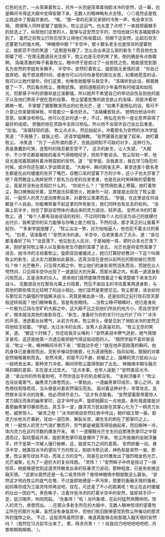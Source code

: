 红色的光芒，一头笼罩着牧尘，另外一头则是笼罩着俏脸冰冷的安然，这一幕，也是瞬间令得这大殿中变得安静下来，无数人的眼神略有点古怪。
◎◎竟然会是牧尘挑选中了那最厉害的。
“嘿。
”那一旁的石家兄弟顿时冷笑一声，有些幸灾乐祸。
周翎等人同样是皱了皱眉头，牧尘这运气，也太差了点吧？一来就把最棘手的给选上了，纵观他们这里的人，能够与这安然交手的，恐怕也就只有洛璃能够办到了。
虽然之前牧尘打败石惊天让得他们有些震动，但眼下这安然，比起石惊天还要更为的强大啊。
“神魄境中期？”半空中，那十数名老生也是惊讶的望着牧尘，旋即忍不住的笑道：“这倒是有趣了，怎么会出来这么弱的新生？而且他也太倒霉了吧...”在那无数道目光注视下，牧尘也是无奈的笑了笑，倒的确是有点倒霉啊。
洛璃清澈的眸子看着牧尘，眼中终于是掠过了一丝担忧之色，她能感觉到那名为安然的学姐有多棘手。
半空中，安然盯着牧尘，旋即面无表情的道：“你自己放弃吧，我不想浪费时间，或者你可以问问你身旁的那位女孩，如果她愿意的话，我可以让她代替你，你们这里，也唯有她能够与我交手。
”洛璃听到此话，柳眉微蹙了一下，然后看向牧尘，微微犹豫。
她知道眼前的少年虽然有时候温和如阳光，但那骨子中的骄傲却是比谁都强，所以她并不希望自己的举动会伤及到他的面子以及他们男孩子很在意的自尊。
牧尘望着犹豫的欲言欲止的洛璃，则是冲着他微微一笑。
手掌握了握那散发而出的红色光芒，道：“如果不是杨弘的话，我可不介意让你来替换掉我，毕竟能少一事也好点。
”洛璃螓首轻点。
她明白他话中的意思，如果没有杨弘，他可以在此时退一步，不过，杨弘在另外一座北苍界获得了最好的成绩。
骄傲的他在灵路中击败过杨弘，所以他不会容许自己会比后者差。
“加油。
”洛璃轻轻的道。
牧尘点点头，然后抬起头，冲着那名为安然的冰冷学姐笑道：“不用换了，就我上吧。
还请学姐赐教。
”安然黛眉也是皱了起来。
她盯着牧尘。
冷笑道：“为了一点所谓的面子，去挑战明知不可敌的对手，这种行为。
真是愚蠢到可笑，连暂时的隐忍都忍受不了。
这次的新生，让人失望。
”大殿中，不少学员都是被她的毒舌气得暗暗咬牙，但却不敢说话。
牧尘轻轻一笑，他目光直视着那拥有着冷艳容颜的安然，道：“安学姐，诉我直言，我在学习隐忍的时候，或许你还在跟人学谈情说爱。
”大殿中，瞬间鸦雀无声，甚至连那十数名老生都是在此时缓缓的张开了嘴巴，目瞪口呆的望着下方的少年，这小子也太厉害了吧？竟然敢这么挑衅安然？那名为白老的白发老者，也是在此时笑眯眯的望着牧尘，竟是并没有出言阻拦什么的。
“你说什么？！”安然俏脸涌上寒霜，她盯着牧尘，胸口微微起伏着，显然是压抑着怒火，她身形一动，直接是出现在了牧尘面前，一股惊人的灵力波动席卷出来，对着牧尘笼罩而去。
“学姐，在这里说任何话都是个人自由，你能嘲笑看不起这里的所有新生，我们同样也有反击的权利。
”洛璃上前半步，挡住了那自安然体内涌出来的灵力波动，轻声道。
安然冰冷的盯着牧尘，道：“每个人都有自由说话的权利，不过同时每个人也应该为自己的放肆付出代价，我希望你的实力能够与你嘴上能力相当，不然的话，那才真正的让我看不起你。
”“多谢学姐提醒了。
”牧尘淡淡一笑，对方咄咄逼人，他也犯不着太过的客气。
“白老，请准备吧！”安然冰冷的道。
半空中，白老笑着点了点头，道：“各位都准备好了吗？”话音落下，他见到无人反对，于是袖袍一挥，顿时众多光芒落下来，刚好是将牧尘等人以及那些老生尽数的笼罩了进去。
光芒也是将安然笼罩了进去，她冷冷的注视着牧尘，旋即双目缓缓闭上，她已打算好好教训一下这个叫做牧尘的新生，这点实力就敢如此嚣张，还真当现在是他以前所在的那些破烂灵院吗？咻！光芒散开，只见得大殿之中，牧尘他们的身影突然消失而去，而就在众人愕然间，只见得半空中出现了一道道巨大的光幕，而那光幕之内，有着一道道身影闪现而出，正是消失的众人。
原来他们竟然能够凭借着这个看清楚接下来发生的战斗。
无数道目光在那些光幕上扫视着，然后不由自主的寻找着某两道身影，与其他的那些情况比较明了的战斗相比，他们显然是更想见见，牧尘那里，该会如何与那位实力最强的学姐解决战斗...究竟是被血虐一场，还是如同之前打败石惊天那般逆转局面？他们眼神看去，皆是有些期待。
...当牧尘睁开眼睛时，他已是身处一片极为辽阔与空旷的大殿之中，这大殿不比之前他们所处的地方小，而且空空旷旷，根本就没其他的身影存在。
“新生，准备好为你的言行付出代价了吗？”冰冷的声音，渗透着丝丝寒气，从前方传来，牧尘转头，便是见到了俏脸冰冷的安然正将他给注视着。
“学姐，太过冰冷的女孩，没男人会真喜欢的。
”牧尘无奈的笑笑，道。
“都这个时候了，你还给我牙尖嘴利！”安然美目中寒气迸射，她气得银牙紧咬，这还是她第一次遇见能把她气得这般动怒的人。
“既然学姐不喜欢我说话...”牧尘一笑，眼神瞬间冷冽下来：“那就动手吧！”就在他声音刚落的瞬间，他的身体已是暴掠而出，灵影步催动到极致，化为道道残影，指风如电，狠狠的对着安然咽喉暴刺而去。
安然冷笑，却是不闪不避，娇躯之上，强横的灵力犹如火山一般喷发出来，那种灵力冲击，瞬间将牧尘震得倒射了出去。
神魄境中期与融天境初期的差距，实在是太过庞大。
“这点本事，也学人逞能？”安然美目冰冷，道：“拿出你的所有能耐吧，不然你连出手的机会都没有。
”“金刚浮屠手！”牧尘也没丝毫客气，幽黑灵力席卷而出，一掌拍出，一道幽黑掌印成形，掌心之间，金色塔纹若隐若现，当头便是对着安然镇压而去。
面对着这种对手，寻常攻击，显然根本没半点的效果，他必须倾尽全力。
“这才有点能看。
”安然望着那带着惊人灵力镇压而来的幽黑掌印，这才冷哼出声，旋即她脚尖一点地面，身形竟直接是对着那幽黑掌印暴掠而去，其玉手一波，雄浑灵力犹如是在其掌心化为了一柄灵力长枪，威势惊人。
“破灵之枪！”冰冷娇喝自安然红唇中传出，她纤细玉臂一振，那灵力长枪光芒暴射，犹如一道匹练，撕裂长空，硬生生的刺在了那掌印之上。
咚！一股惊人的灵力气浪扩散而开，空气都是被震荡得扭曲起来，而后眼神一冷，体内灵力在此时尽数的爆发开来。
嘭！一道耀眼光芒生生的自那黑色掌印之中穿透而过，裂纹蔓延开来，旋即黑色掌印竟是爆炸了开来。
牧尘所施展的金刚浮屠手，终于是第一次被人强行破解，这，就是实力之间的差距。
安然娇躯一动，悬浮半空，她美目冰冷的望向下方的牧尘，刚欲冷笑讥讽，神色却是突然一凝，那里，牧尘身形纹丝不动，而其上方的空气，则是在此时爆发出了强烈暗金色光芒，光芒凝聚，化为了一道巨大的复杂阵图。
“灵阵？！”安然眸子中终是掠过了一抹惊异，她能够感觉到这道灵阵散发出来的狂暴灵力波动，那种程度，已是有些接近融天境。
“这家伙竟然还是一名二级灵阵师？难怪神魄境中期就敢这么嚣张。
”安然这才明白牧尘的底气在哪，不过旋即她便是一声冷笑，想要抗衡融天境的强者，起码等你成为三级灵阵师再说吧，现在，可还差了不小的距离呢！牧尘在此时缓缓的吐出一团白气，黑色眸子，泛着许些冷冽的盯着半空中的安然，旋即其手印一变，低沉喝声，响彻而起。
“龙象阵！”吼！龙吟象啸，在此时猛然奔腾响彻，惊人的灵力，席卷而出。
...在那众多新生所在的大殿中，无数人眼神惊讶的望着牧尘所在的那片光幕，虽然没有身临其中，但他们依旧能够感觉到牧尘所催动的那灵阵的强悍之处。
不过，这般灵阵虽然厉害，难道真能够击败那踏入融天境的安然吗？（竟然在12点前写出来了。
累，拜求月票！！！给我动力吧吧吧吧吧吧...月票啊啊啊啊啊。
）。
